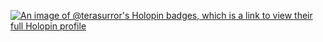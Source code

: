 [![An image of @terasurror's Holopin badges, which is a link to view their full Holopin profile](https://holopin.me/terasurror)](https://holopin.io/@terasurror)
